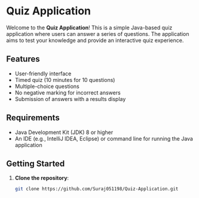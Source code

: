 # Quiz Application

Welcome to the **Quiz Application**! This is a simple Java-based quiz application where users can answer a series of questions. The application aims to test your knowledge and provide an interactive quiz experience.

## Features

- User-friendly interface
- Timed quiz (10 minutes for 10 questions)
- Multiple-choice questions
- No negative marking for incorrect answers
- Submission of answers with a results display

## Requirements

- Java Development Kit (JDK) 8 or higher
- An IDE (e.g., IntelliJ IDEA, Eclipse) or command line for running the Java application

## Getting Started

1. **Clone the repository**:
   ```bash
   git clone https://github.com/Suraj051198/Quiz-Application.git
